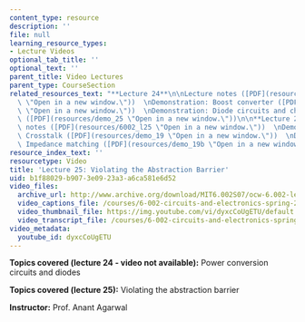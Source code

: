 ```yaml
---
content_type: resource
description: ''
file: null
learning_resource_types:
- Lecture Videos
optional_tab_title: ''
optional_text: ''
parent_title: Video Lectures
parent_type: CourseSection
related_resources_text: "**Lecture 24**\n\nLecture notes ([PDF](resources/6002_l24\
  \ \"Open in a new window.\"))  \nDemonstration: Boost converter ([PDF](resources/demo_28\
  \ \"Open in a new window.\"))  \nDemonstration: Diode circuits and characteristic\
  \ ([PDF](resources/demo_25 \"Open in a new window.\"))\n\n**Lecture 25**\n\nLecture\
  \ notes ([PDF](resources/6002_l25 \"Open in a new window.\"))  \nDemonstration:\
  \ Crosstalk ([PDF](resources/demo_19 \"Open in a new window.\"))  \nDemonstration:\
  \ Impedance matching ([PDF](resources/demo_19b \"Open in a new window.\"))"
resource_index_text: ''
resourcetype: Video
title: 'Lecture 25: Violating the Abstraction Barrier'
uid: b1f88029-b907-3e09-23a3-a6ca581e6d52
video_files:
  archive_url: http://www.archive.org/download/MIT6.002S07/ocw-6.002-lec-mit-10250-09dec2003-220k.mp4
  video_captions_file: /courses/6-002-circuits-and-electronics-spring-2007/aae1fdb408e357d4bfe3e63dff69171a_dyxcCoUgETU.vtt
  video_thumbnail_file: https://img.youtube.com/vi/dyxcCoUgETU/default.jpg
  video_transcript_file: /courses/6-002-circuits-and-electronics-spring-2007/3d03e2ab93e4c46dd5f15ef41c98b873_dyxcCoUgETU.pdf
video_metadata:
  youtube_id: dyxcCoUgETU
---
```


**Topics covered (lecture 24 - video not available):** Power conversion circuits and diodes

**Topics covered (lecture 25):** Violating the abstraction barrier

**Instructor:** Prof. Anant Agarwal